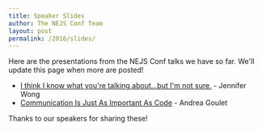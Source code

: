 ```yaml
---
title: Speaker Slides
author: The NEJS Conf Team
layout: post
permalink: /2016/slides/
---
```


Here are the presentations from the NEJS Conf talks we have so far.  We'll update this page when more are posted!

 * [I think I know what you're talking about...but I'm not sure.][jennifer-wong] - Jennifer Wong
 * [Communication Is Just As Important As Code][andrea-goulet] - Andrea Goulet 

Thanks to our speakers for sharing these!

[jennifer-wong]: http://jennz0r.github.io/think-know-not-sure/
[andrea-goulet]: http://www.slideshare.net/andrea_goulet/communication-is-just-as-important-as-code-62727545
